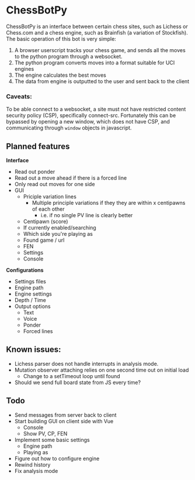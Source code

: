 # ChessBotPy

ChessBotPy is an interface between certain chess sites, such as Lichess or Chess.com and a chess engine, such as Brainfish (a variation of Stockfish).
The basic operation of this bot is very simple:

1. A browser userscript tracks your chess game, and sends all the moves to the python program through a websocket.
2. The python program converts moves into a format suitable for UCI engines
3. The engine calculates the best moves
4. The data from engine is outputted to the user and sent back to the client

### Caveats:

To be able connect to a websocket, a site must not have restricted content security policy (CSP), specifically connect-src. Fortunately this can be bypassed by opening a new window, which does not have CSP, and communicating through `window` objects in javascript.

## Planned features

**Interface**

-   Read out ponder
-   Read out a move ahead if there is a forced line
-   Only read out moves for one side
-   GUI
    -   Priciple variation lines
        -   Multiple principle variations if they they are within x centipawns of each other
            -   i.e. if no single PV line is clearly better
    -   Centipawn (score)
    -   If currently enabled/searching
    -   Which side you're playing as
    -   Found game / url
    -   FEN
    -   Settings
    -   Console

**Configurations**

-   Settings files
-   Engine path
-   Engine settings
-   Depth / Time
-   Output options
    -   Text
    -   Voice
    -   Ponder
    -   Forced lines

## Known issues:

-   Lichess parser does not handle interrupts in analysis mode.
-   Mutation observer attaching relies on one second time out on initial load
    -   Change to a setTimeout loop until found
-   Should we send full board state from JS every time?

## Todo

-   Send messages from server back to client
-   Start building GUI on client side with Vue
    -   Console
    -   Show PV, CP, FEN
-   Implement some basic settings
    -   Engine path
    -   Playing as
-   Figure out how to configure engine
-   Rewind history
-   Fix analysis mode
